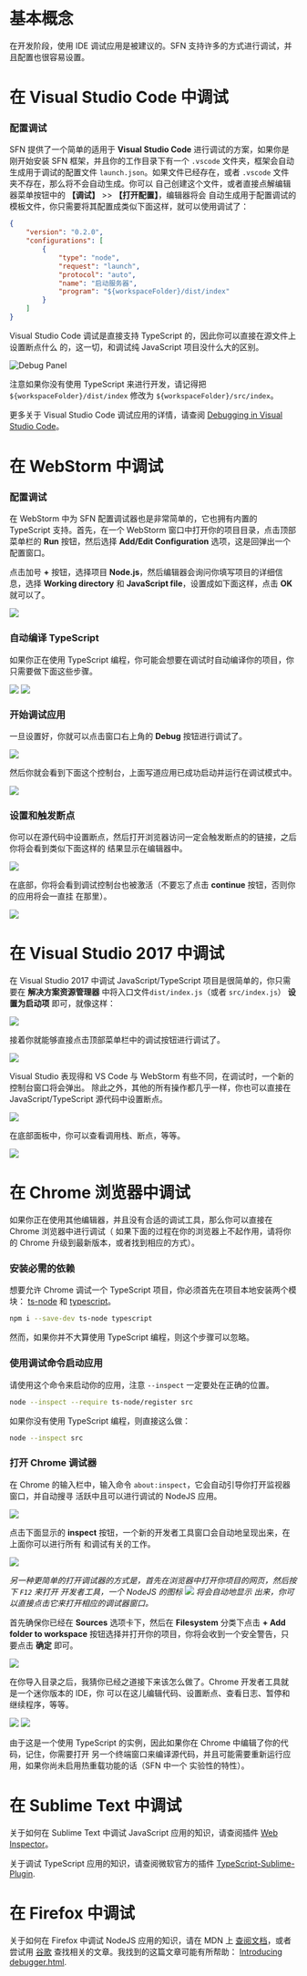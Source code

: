<!-- title: IDE 调试; order: 7.1 -->

# 基本概念

在开发阶段，使用 IDE 调试应用是被建议的。SFN 支持许多的方式进行调试，并且配置也很容易设置。

# 在 Visual Studio Code 中调试

### 配置调试

SFN 提供了一个简单的适用于 **Visual Studio Code** 进行调试的方案，如果你是刚开始安装 SFN 
框架，并且你的工作目录下有一个 `.vscode` 文件夹，框架会自动生成用于调试的配置文件 
`launch.json`。如果文件已经存在，或者 `.vscode` 文件夹不存在，那么将不会自动生成。你可以
自己创建这个文件，或者直接点解编辑器菜单按钮中的 **【调试】** >> **【打开配置】**，编辑器将会
自动生成用于配置调试的模板文件，你只需要将其配置成类似下面这样，就可以使用调试了：

```json
{
    "version": "0.2.0",
    "configurations": [
        {
            "type": "node",
            "request": "launch",
            "protocol": "auto",
            "name": "启动服务器",
            "program": "${workspaceFolder}/dist/index"
        }
    ]
}
```

Visual Studio Code 调试是直接支持 TypeScript 的，因此你可以直接在源文件上设置断点什么
的，这一切，和调试纯 JavaScript 项目没什么大的区别。

<img src="/images/vscode-debug.png" alt="Debug Panel" title="Debug Panel" width="auto" />

注意如果你没有使用 TypeScript 来进行开发，请记得把 
`${workspaceFolder}/dist/index` 修改为 `${workspaceFolder}/src/index`。

更多关于 Visual Studio Code 调试应用的详情，请查阅
[Debugging in Visual Studio Code](https://code.visualstudio.com/docs/editor/debugging)。

# 在 WebStorm 中调试

### 配置调试

在 WebStorm 中为 SFN 配置调试器也是非常简单的，它也拥有内置的 TypeScript 支持。首先，在一个
WebStorm 窗口中打开你的项目目录，点击顶部菜单栏的 **Run** 按钮，然后选择 
**Add/Edit Configuration** 选项，这是回弹出一个配置窗口。

点击加号 **+** 按钮，选择项目 **Node.js**，然后编辑器会询问你填写项目的详细信息，选择
**Working directory** 和 **JavaScript file**，设置成如下面这样，点击 **OK** 就可以了。

<img src="/images/webstorm-debug.png"/>

### 自动编译 TypeScript

如果你正在使用 TypeScript 编程，你可能会想要在调试时自动编译你的项目，你只需要做下面这些步骤。

<img src="/images/webstorm-debug-compile.png" style="display:inline-block;vertical-align:top"/>

<img src="/images/webstorm-debug-compile2.png" style="display:inline-block;vertical-align:top"/>

### 开始调试应用

一旦设置好，你就可以点击窗口右上角的 **Debug** 按钮进行调试了。

<img src="/images/webstorm-debug2.png"/>

然后你就会看到下面这个控制台，上面写道应用已成功启动并运行在调试模式中。

<img src="/images/webstorm-debug3.png"/>

### 设置和触发断点

你可以在源代码中设置断点，然后打开浏览器访问一定会触发断点的的链接，之后你将会看到类似下面这样的
结果显示在编辑器中。

<img src="/images/webstorm-debug4.png"/>

在底部，你将会看到调试控制台也被激活（不要忘了点击 **continue** 按钮，否则你的应用将会一直挂
在那里）。

<img src="/images/webstorm-debug5.png"/>

# 在 Visual Studio 2017 中调试

在 Visual Studio 2017 中调试 JavaScript/TypeScript 项目是很简单的，你只需要在
**解决方案资源管理器** 中将入口文件`dist/index.js`（或者 `src/index.js`） 
**设置为启动项** 即可，就像这样：

<img src="/images/vs-debug.png"/>

接着你就能够直接点击顶部菜单栏中的调试按钮进行调试了。


<img src="/images/vs-debug-button.png"/>

Visual Studio 表现得和 VS Code 与 WebStorm 有些不同，在调试时，一个新的控制台窗口将会弹出。
除此之外，其他的所有操作都几乎一样，你也可以直接在 JavaScript/TypeScript 源代码中设置断点。

<img src="/images/vs-debug2.png"/>

在底部面板中，你可以查看调用栈、断点，等等。

<img src="/images/vs-debug3.png"/>

# 在 Chrome 浏览器中调试

如果你正在使用其他编辑器，并且没有合适的调试工具，那么你可以直接在 Chrome 浏览器中进行调试（
如果下面的过程在你的浏览器上不起作用，请将你的 Chrome 升级到最新版本，或者找到相应的方式）。

### 安装必需的依赖

想要允许 Chrome 调试一个 TypeScript 项目，你必须首先在项目本地安装两个模块：
[ts-node](https://github.com/TypeStrong/ts-node) 和
[typescript](https://github.com/Microsoft/TypeScript)。

```sh
npm i --save-dev ts-node typescript
```

然而，如果你并不大算使用 TypeScript 编程，则这个步骤可以忽略。

### 使用调试命令启动应用

请使用这个命令来启动你的应用，注意 `--inspect` 一定要处在正确的位置。

```sh
node --inspect --require ts-node/register src
```

如果你没有使用 TypeScript 编程，则直接这么做：

```sh
node --inspect src
```

### 打开 Chrome 调试器

在 Chrome 的输入栏中，输入命令 `about:inspect`，它会自动引导你打开监视器窗口，并自动搜寻
活跃中且可以进行调试的 NodeJS 应用。

<img src="/images/chrome-search-bar.png"/>

点击下面显示的 **inspect** 按钮，一个新的开发者工具窗口会自动地呈现出来，在上面你可以进行所有
和调试有关的工作。

<img src="/images/active-node-app.png"/>

*另一种更简单的打开调试器的方式是，首先在浏览器中打开你项目的网页，然后按下 `F12` 来打开*
*开发者工具，一个 NodeJS 的图标*
*<img src="/images/chrome-node-debug.png" style="display:inline"/> 将会自动地显示*
*出来，你可以直接点击它来打开相应的调试器窗口。*

首先确保你已经在 **Sources** 选项卡下，然后在 **Filesystem** 分类下点击 
**+ Add folder to workspace** 按钮选择并打开你的项目，你将会收到一个安全警告，只要点击 
**确定** 即可。

<img src="/images/inspect-panel.png"/>

在你导入目录之后，我猜你已经之道接下来该怎么做了。Chrome 开发者工具就是一个迷你版本的 IDE，你
可以在这儿编辑代码、设置断点、查看日志、暂停和继续程序，等等。

<img src="/images/inspect-panel2.png"/>

<img src="/images/inspect-panel3.png"/>

由于这是一个使用 TypeScript 的实例，因此如果你在 Chrome 中编辑了你的代码，记住，你需要打开
另一个终端窗口来编译源代码，并且可能需要重新运行应用，如果你尚未启用热重载功能的话（SFN 中一个
实验性的特性）。

# 在 Sublime Text 中调试

关于如何在 Sublime Text 中调试 JavaScript 应用的知识，请查阅插件
[Web Inspector](https://packagecontrol.io/packages/Web%20Inspector)。

关于调试 TypeScript 应用的知识，请查阅微软官方的插件
[TypeScript-Sublime-Plugin](https://github.com/Microsoft/TypeScript-Sublime-Plugin).

# 在 Firefox 中调试

关于如何在 Firefox 中调试 NodeJS 应用的知识，请在 MDN 上
[查阅文档](https://developer.mozilla.org/en-US/docs/Tools/Debugger)，或者尝试用
[谷歌](https://google.com) 查找相关的文章。我找到的这篇文章可能有所帮助：
[Introducing debugger.html](https://hacks.mozilla.org/2016/09/introducing-debugger-html/).